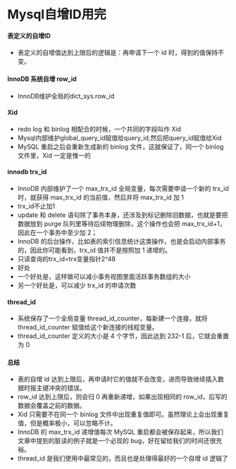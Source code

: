 # Mysql自增ID用完
#### 表定义的自增ID
* 表定义的自增值达到上限后的逻辑是：再申请下一个 id 时，得到的值保持不变。

#### InnoDB 系统自增 row_id
* InnoDB维护全局的dict_sys.row_id

#### Xid
* redo log 和 binlog 相配合的时候，一个共同的字段叫作 Xid
* Mysql内部维护global_query_id赋值给query_id,然后把query_id赋值给Xid
*  MySQL 重启之后会重新生成新的 binlog 文件，这就保证了，同一个 binlog 文件里，Xid 一定是惟一的

#### innodb trx_id
* InnoDB 内部维护了一个 max_trx_id 全局变量，每次需要申请一个新的 trx_id 时，就获得 max_trx_id 的当前值，然后并将 max_trx_id 加 1
* trx_id不止加1
* update 和 delete 语句除了事务本身，还涉及到标记删除旧数据，也就是要把数据放到 purge 队列里等待后续物理删除，这个操作也会把 max_trx_id+1， 因此在一个事务中至少加 2；
* InnoDB 的后台操作，比如表的索引信息统计这类操作，也是会启动内部事务的，因此你可能看到，trx_id 值并不是按照加 1 递增的。
* 只读查询的trx_id=trx变量指针2^48
* 好处
* 一个好处是，这样做可以减小事务视图里面活跃事务数组的大小
* 另一个好处是，可以减少 trx_id 的申请次数

#### thread_id
* 系统保存了一个全局变量 thread_id_counter，每新建一个连接，就将 thread_id_counter 赋值给这个新连接的线程变量。
* thread_id_counter 定义的大小是 4 个字节，因此达到 232-1 后，它就会重置为 0

#### 总结
* 表的自增 id 达到上限后，再申请时它的值就不会改变，进而导致继续插入数据时报主键冲突的错误。
* row_id 达到上限后，则会归 0 再重新递增，如果出现相同的 row_id，后写的数据会覆盖之前的数据。
* Xid 只需要不在同一个 binlog 文件中出现重复值即可。虽然理论上会出现重复值，但是概率极小，可以忽略不计。
* InnoDB 的 max_trx_id 递增值每次 MySQL 重启都会被保存起来，所以我们文章中提到的脏读的例子就是一个必现的 bug，好在留给我们的时间还很充裕。
* thread_id 是我们使用中最常见的，而且也是处理得最好的一个自增 id 逻辑了

